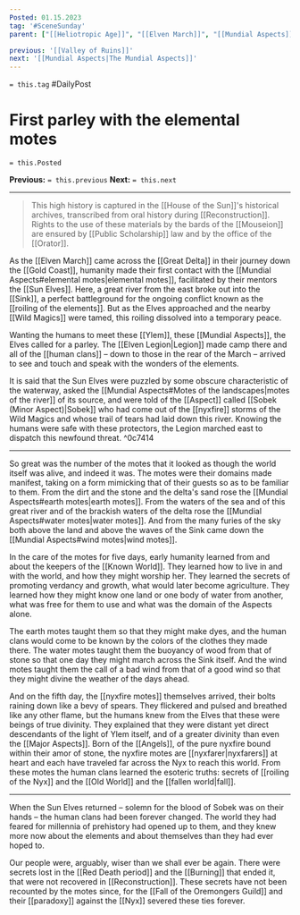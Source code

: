 ```yaml
---
Posted: 01.15.2023
tag: '#SceneSunday'
parent: ["[[Heliotropic Age]]", "[[Elven March]]", "[[Mundial Aspects]]", "[[Known World]]", "[[Discoveries in the Known World]]"]

previous: '[[Valley of Ruins]]'
next: '[[Mundial Aspects|The Mundial Aspects]]'
---
```

`= this.tag` #DailyPost
# First parley with the elemental motes
`= this.Posted`

**Previous:** `= this.previous`
**Next:** `= this.next`

---

> This high history is captured in the [[House of the Sun]]'s historical archives, transcribed from oral history during [[Reconstruction]]. Rights to the use of these materials by the bards of the [[Mouseion]] are ensured by [[Public Scholarship]] law and by the office of the [[Orator]].

As the [[Elven March]] came across the [[Great Delta]] in their journey down the [[Gold Coast]], humanity made their first contact with the [[Mundial Aspects#elemental motes|elemental motes]], facilitated by their mentors the [[Sun Elves]]. Here, a great river from the east broke out into the [[Sink]], a perfect battleground for the ongoing conflict known as the [[roiling of the elements]]. But as the Elves approached and the nearby [[Wild Magics]] were tamed, this roiling dissolved into a temporary peace.

Wanting the humans to meet these [[Ylem]], these [[Mundial Aspects]], the Elves called for a parley. The [[Elven Legion|Legion]] made camp there and all of the [[human clans]] – down to those in the rear of the March – arrived to see and touch and speak with the wonders of the elements.

It is said that the Sun Elves were puzzled by some obscure characteristic of the waterway, asked the [[Mundial Aspects#Motes of the landscapes|motes of the river]] of its source, and were told of the [[Aspect]] called [[Sobek (Minor Aspect)|Sobek]] who had come out of the [[nyxfire]] storms of the Wild Magics and whose trail of tears had laid down this river. Knowing the humans were safe with these protectors, the Legion marched east to dispatch this newfound threat. ^0c7414

---

So great was the number of the motes that it looked as though the world itself was alive, and indeed it was. The motes were their domains made manifest, taking on a form mimicking that of their guests so as to be familiar to them. From the dirt and the stone and the delta's sand rose the [[Mundial Aspects#earth motes|earth motes]]. From the waters of the sea and of this great river and of the brackish waters of the delta rose the [[Mundial Aspects#water motes|water motes]]. And from the many furies of the sky both above the land and above the waves of the Sink came down the [[Mundial Aspects#wind motes|wind motes]].

In the care of the motes for five days, early humanity learned from and about the keepers of the [[Known World]]. They learned how to live in and with the world, and how they might worship her. They learned the secrets of promoting verdancy and growth, what would later become agriculture. They learned how they might know one land or one body of water from another, what was free for them to use and what was the domain of the Aspects alone.

The earth motes taught them so that they might make dyes, and the human clans would come to be known by the colors of the clothes they made there. The water motes taught them the buoyancy of wood from that of stone so that one day they might march across the Sink itself. And the wind motes taught them the call of a bad wind from that of a good wind so that they might divine the weather of the days ahead.

And on the fifth day, the [[nyxfire motes]] themselves arrived, their bolts raining down like a bevy of spears. They flickered and pulsed and breathed like any other flame, but the humans knew from the Elves that these were beings of true divinity. They explained that they were distant yet direct descendants of the light of Ylem itself, and of a greater divinity than even the [[Major Aspects]]. Born of the [[Angels]], of the pure nyxfire bound within their amor of stone, the nyxfire motes are [[nyxfarer|nyxfarers]] at heart and each have traveled far across the Nyx to reach this world. From these motes the human clans learned the esoteric truths: secrets of [[roiling of the Nyx]] and the [[Old World]] and the [[fallen world|fall]].

---

When the Sun Elves returned – solemn for the blood of Sobek was on their hands – the human clans had been forever changed. The world they had feared for millennia of prehistory had opened up to them, and they knew more now about the elements and about themselves than they had ever hoped to.

Our people were, arguably, wiser than we shall ever be again. There were secrets lost in the [[Red Death period]] and the [[Burning]] that ended it, that were not recovered in [[Reconstruction]]. These secrets have not been recounted by the motes since, for the [[Fall of the Oremongers Guild]] and their [[paradoxy]] against the [[Nyx]] severed these ties forever.
